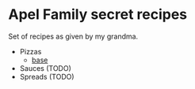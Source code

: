 # Apel Family secret recipes 

Set of recipes as given by my grandma. 

- Pizzas 
    - [base](./pizzas/base.md)
- Sauces (TODO)
- Spreads (TODO) 
